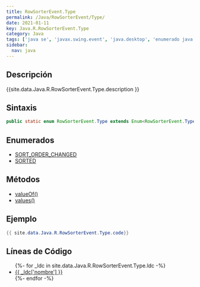 ```yaml
---
title: RowSorterEvent.Type
permalink: /Java/RowSorterEvent/Type/
date: 2021-01-11
key: Java.R.RowSorterEvent.Type
category: Java
tags: ['java se', 'javax.swing.event', 'java.desktop', 'enumerado java', 'Java 1.6']
sidebar: 
  nav: java
---
```


## Descripción
{{site.data.Java.R.RowSorterEvent.Type.description }}

## Sintaxis
~~~java
public static enum RowSorterEvent.Type extends Enum<RowSorterEvent.Type>
~~~

## Enumerados
* [SORT_ORDER_CHANGED](/Java/RowSorterEvent/Type/SORT_ORDER_CHANGED)
* [SORTED](/Java/RowSorterEvent/Type/SORTED)

## Métodos
* [valueOf()](/Java/RowSorterEvent/Type/valueOf)
* [values()](/Java/RowSorterEvent/Type/values)

## Ejemplo
~~~java
{{ site.data.Java.R.RowSorterEvent.Type.code}}
~~~

## Líneas de Código
<ul>
{%- for _ldc in site.data.Java.R.RowSorterEvent.Type.ldc -%}
   <li>
       <a href="{{_ldc['url'] }}">{{ _ldc['nombre'] }}</a>
   </li>
{%- endfor -%}
</ul>
